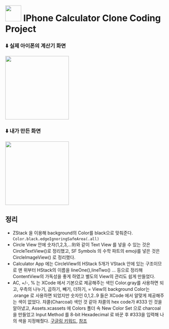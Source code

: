 # <img src="https://noticon-static.tammolo.com/dgggcrkxq/image/upload/v1567061601/noticon/yumefruxwlad6wtdpkfu.jpg" width="50rem"> IPhone Calculator Clone Coding Project
### ⬇️ 실제 아이폰의 계산기 화면
<img src="https://user-images.githubusercontent.com/83416999/119215081-6003ed00-bb06-11eb-9182-26bce8e97b38.PNG" width="200rem">

### ⬇️ 내가 만든 화면
<img src="https://user-images.githubusercontent.com/83416999/119216948-c0e4f280-bb11-11eb-9de4-7e381315f3e9.png" width="200rem" >

## 정리
 - ZStack 을 이용해 background의 Color를 black으로 맞춰준다. ```Color.black.edgeIgnoringSafeArea(.all)```
 - Circle View 안에 숫자(1,2,3,...9)와 같이 Text View 를 넣을 수 있는 것은 CircleTextView()로 정리했고, SF Symbols 의 수학 파트의 emoji를 넣은 것은 CircleImageView() 로 정리했다.
 - Calculator App 에는 CircleView의 HStack 5개가 VStack 안에 있는 구조이므로 맨 위부터 HStack의 이름을 lineOne(),lineTwo() ... 등으로 정리해 ContentView의 가독성을 좋게 하였고 별도의 View의 관리도 쉽게 만들었다.
- AC, +/-, % 는 XCode 에서 기본으로 제공해주는 색인 Color.gray를 사용하면 되고, 우측의 나누기, 곱하기, 빼기, 더하기, = View의 background Color는 .orange 로 사용하면 되었지만 숫자인 0,1,2..9 들은 XCode 에서 알맞게 제공해주는 색이 없었다. 챠콜(Charcoal) 색인 것 같아 챠콜의 hex code가 #333 인 것을 알아냈고, Assets.xcassets 에 Colors 폴더 속 New Color Set 으로 charcoal 을 만들었고 Input Method 를 8-bit Hexadecimal 로 바꾼 후 #333을 입력해 나의 색을 지정해줬다. [구글링 키워드](https://www.google.com/search?q=swiftui+color+custom&ei=Z5-oYISyL9r8wAPzyJmwBA&oq=swiftui+color+cus&gs_lcp=Cgdnd3Mtd2l6EAMYADICCAAyBggAEAgQHjIGCAAQCBAeMgYIABAIEB4yBggAEAgQHjIGCAAQCBAeMgYIABAIEB4yBggAEAgQHjIICAAQCBAKEB4yBggAEAgQHjoHCAAQRxCwAzoECAAQQzoECAAQHjoECAAQCjoGCAAQChAeULV5WKaXAWDerQFoAXACeACAAXyIAbQTkgEEMC4yMpgBAKABAaoBB2d3cy13aXrIAQHAAQE&sclient=gws-wiz), [참조](https://betterprogramming.pub/swiftui-basics-custom-color-sets-c882ab88f194)
